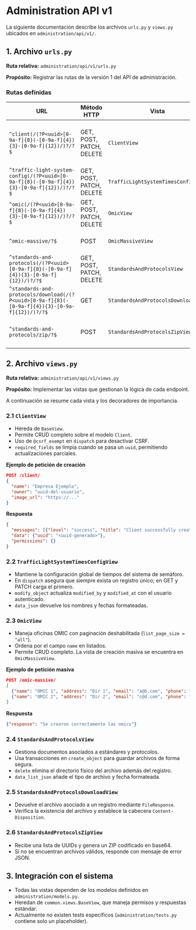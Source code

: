 # Administration API v1

La siguiente documentación describe los archivos `urls.py` y `views.py` ubicados en `administration/api/v1/`.

## 1. Archivo `urls.py`

**Ruta relativa:** `administration/api/v1/urls.py`

**Propósito:** Registrar las rutas de la versión 1 del API de administración.

### Rutas definidas

| URL | Método HTTP | Vista | Nombre de URL | Descripción |
| --- | --- | --- | --- | --- |
| `^client(/(?P<uuid>[0-9a-f]{8}(-[0-9a-f]{4}){3}-[0-9a-f]{12})/)?/?$` | GET, POST, PATCH, DELETE | `ClientView` | `administration_v1_client` | Gestión de clientes. Con `uuid` opera sobre un cliente específico. |
| `^traffic-light-system-config(/(?P<uuid>[0-9a-f]{8}(-[0-9a-f]{4}){3}-[0-9a-f]{12})/)?/?$` | GET, POST, PATCH, DELETE | `TrafficLightSystemTimesConfigView` | `administration_v1_client` | Configuración de semáforo de tiempos. |
| `^omic(/(?P<uuid>[0-9a-f]{8}(-[0-9a-f]{4}){3}-[0-9a-f]{12})/)?/?$` | GET, POST, PATCH, DELETE | `OmicView` | `administration_v1_omic` | Gestión de oficinas OMIC. |
| `^omic-massive/?$` | POST | `OmicMassiveView` | `administration_v1_omic_massive` | Creación masiva de OMICs. |
| `^standards-and-protocols(/(?P<uuid>[0-9a-f]{8}(-[0-9a-f]{4}){3}-[0-9a-f]{12})/)?/?$` | GET, POST, PATCH, DELETE | `StandardsAndProtocolsView` | `administration_v1_standars_and_protocolos` | Documentos de estándares y protocolos. |
| `^standards-and-protocols/download(/(?P<uuid>[0-9a-f]{8}(-[0-9a-f]{4}){3}-[0-9a-f]{12})/)?/?$` | GET | `StandardsAndProtocolsDownloadView` | `administration_v1_standars_and_protocolos` | Descarga de un documento. |
| `^standards-and-protocols/zip/?$` | POST | `StandardsAndProtocolsZipView` | `administration_v1_standars_and_protocolos_zip` | Descarga múltiple de documentos en un ZIP. |

## 2. Archivo `views.py`

**Ruta relativa:** `administration/api/v1/views.py`

**Propósito:** Implementar las vistas que gestionan la lógica de cada endpoint.

A continuación se resume cada vista y los decoradores de importancia.

### 2.1 `ClientView`
- Hereda de `BaseView`.
- Permite CRUD completo sobre el modelo `Client`.
- Uso de `@csrf_exempt` en `dispatch` para desactivar CSRF.
- `required_fields` se limpia cuando se pasa un `uuid`, permitiendo actualizaciones parciales.

**Ejemplo de petición de creación**
```json
POST /client/
{
  "name": "Empresa Ejemplo",
  "owner": "uuid-del-usuario",
  "image_url": "https://..."
}
```
**Respuesta**
```json
{
  "messages": [{"level": "success", "title": "Client successfully created", "description": null}],
  "data": {"uuid": "<uuid-generado>"},
  "permissions": {}
}
```

### 2.2 `TrafficLightSystemTimesConfigView`
- Mantiene la configuración global de tiempos del sistema de semáforo.
- En `dispatch` asegura que siempre exista un registro único; en GET y PATCH carga el primero.
- `modify_object` actualiza `modified_by` y `modified_at` con el usuario autenticado.
- `data_json` devuelve los nombres y fechas formateadas.

### 2.3 `OmicView`
- Maneja oficinas OMIC con paginación deshabilitada (`list_page_size = "all"`).
- Ordena por el campo `name` en listados.
- Permite CRUD completo. La vista de creación masiva se encuentra en `OmicMassiveView`.

**Ejemplo de petición masiva**
```json
POST /omic-massive/
[
  {"name": "OMIC 1", "address": "Dir 1", "email": "a@b.com", "phone": "123", "opening_hours": "8-16", "responsible": "Juan"},
  {"name": "OMIC 2", "address": "Dir 2", "email": "c@d.com", "phone": "456", "opening_hours": "9-17", "responsible": "Ana"}
]
```
**Respuesta**
```json
{"response": "Se crearon correctamente las omics"}
```

### 2.4 `StandardsAndProtocolsView`
- Gestiona documentos asociados a estándares y protocolos.
- Usa transacciones en `create_object` para guardar archivos de forma segura.
- `delete` elimina el directorio físico del archivo además del registro.
- `data_list_json` añade el tipo de archivo y fecha formateada.

### 2.5 `StandardsAndProtocolsDownloadView`
- Devuelve el archivo asociado a un registro mediante `FileResponse`.
- Verifica la existencia del archivo y establece la cabecera `Content-Disposition`.

### 2.6 `StandardsAndProtocolsZipView`
- Recibe una lista de UUIDs y genera un ZIP codificado en base64.
- Si no se encuentran archivos válidos, responde con mensaje de error JSON.

## 3. Integración con el sistema
- Todas las vistas dependen de los modelos definidos en `administration/models.py`.
- Heredan de `common.views.BaseView`, que maneja permisos y respuestas estándar.
- Actualmente no existen tests específicos (`administration/tests.py` contiene solo un placeholder).

